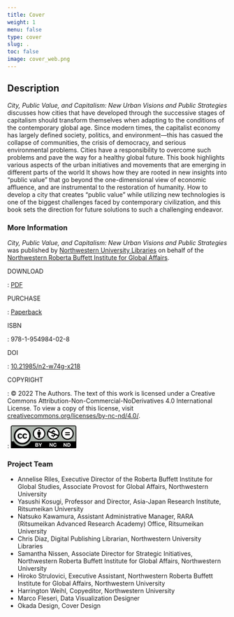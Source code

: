 ```yaml
---
title: Cover
weight: 1
menu: false
type: cover
slug: .
toc: false
image: cover_web.png
---
```


## Description

_City, Public Value, and Capitalism: New Urban Visions and Public Strategies_ discusses how cities that have developed through the successive stages of capitalism should transform themselves when adapting to the conditions of the contemporary global age. Since modern times, the capitalist economy has largely defined society, politics, and environment—this has casued the collapse of communities, the crisis of democracy, and serious environmental problems. Cities have a responsibility to overcome such problems and pave the way for a healthy global future. This book highlights various aspects of the urban initiatives and movements that are emerging in different parts of the world It shows how they are rooted in new insights into “public value” that go beyond the one-dimensional view of economic affluence, and are instrumental to the restoration of humanity. How to develop a city that creates “public value” while utilizing new technologies is one of the biggest challenges faced by contemporary civilization, and this book sets the direction for future solutions to such a challenging endeavor.

### More Information

_City, Public Value, and Capitalism: New Urban Visions and Public Strategies_ was published by [Northwestern University Libraries](https://www.library.northwestern.edu/research/scholarly/digital-publishing.html) on behalf of the [Northwestern Roberta Buffett Institute for Global Affairs](https://buffett.northwestern.edu/). 

DOWNLOAD

: [PDF]()

PURCHASE

: [Paperback]()

ISBN

: 978-1-954984-02-8

DOI

: [10.21985/n2-w74g-x218](https://doi.org/10.21985/n2-w74g-x218)

COPYRIGHT

: © 2022 The Authors. The text of this work is licensed under a Creative Commons Attribution-Non-Commercial-NoDerivatives 4.0 International License. To view a copy of this license, visit [creativecommons.org/licenses/by-nc-nd/4.0/](https://creativecommons.org/licenses/by-nc-nd/4.0/).

: ![CC BY-NC-ND](/img/by-nc-nd.png)

### Project Team

- Annelise Riles, Executive Director of the Roberta Buffett Institute for Global Studies, Associate Provost for Global Affairs, Northwestern University
- Yasushi Kosugi, Professor and Director, Asia-Japan Research Institute, Ritsumeikan University
- Natsuko Kawamura, Assistant Administrative Manager, RARA (Ritsumeikan Advanced Research Academy) Office, Ritsumeikan University
- Chris Diaz, Digital Publishing Librarian, Northwestern University Libraries
- Samantha Nissen, Associate Director for Strategic Initiatives, Northwestern Roberta Buffett Institute for Global Affairs, Northwestern University
- Hiroko Strulovici, Executive Assistant, Northwestern Roberta Buffett Institute for Global Affairs, Northwestern University
- Harrington Weihl, Copyeditor, Northwestern University
- Marco Fleseri, Data Visualization Designer
- Okada Design, Cover Design